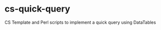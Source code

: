 cs-quick-query
==============

CS Template and Perl scripts to implement a quick query using DataTables
